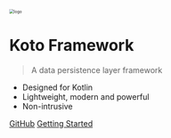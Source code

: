 <img src="https://cdn.leinbo.com/assets/images/koto-logo.png" alt="logo" style="zoom:50%;" />

# Koto Framework

> A data persistence layer framework
- Designed for Kotlin
- Lightweight, modern and powerful
- Non-intrusive

[GitHub](https://github.com/koto-framework/koto-framework/)
[Getting Started](#quickStart)
